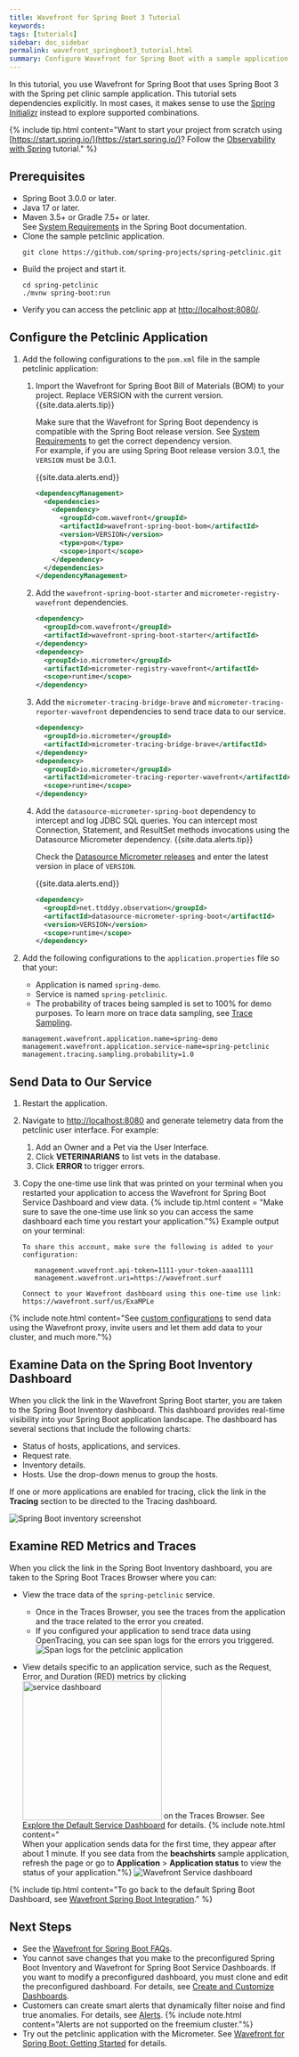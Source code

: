 ```yaml
---
title: Wavefront for Spring Boot 3 Tutorial
keywords:
tags: [tutorials]
sidebar: doc_sidebar
permalink: wavefront_springboot3_tutorial.html
summary: Configure Wavefront for Spring Boot with a sample application.
---
```

In this tutorial, you use Wavefront for Spring Boot that uses Spring Boot 3 with the Spring pet clinic sample application. This tutorial sets dependencies explicitly. In most cases, it makes sense to use the [Spring Initializr](https://start.spring.io/) instead to explore supported combinations.

{% include tip.html content="Want to start your project from scratch using [https://start.spring.io/](https://start.spring.io/)? Follow the [Observability with Spring](https://spring.io/guides/gs/tanzu-observability/) tutorial." %}

## Prerequisites

* Spring Boot 3.0.0 or later.
* Java 17 or later.
* Maven 3.5+ or Gradle 7.5+ or later.
  <br/>See [System Requirements](https://docs.spring.io/spring-boot/docs/3.0.x/reference/html/getting-started.html#getting-started.system-requirements) in the Spring Boot documentation.
* Clone the sample petclinic application.
  ```
  git clone https://github.com/spring-projects/spring-petclinic.git
  ```
* Build the project and start it.
  ```
  cd spring-petclinic
  ./mvnw spring-boot:run
  ```
* Verify you can access the petclinic app at [http://localhost:8080/](http://localhost:8080/).


## Configure the Petclinic Application

1. Add the following configurations to the `pom.xml` file in the sample petclinic application:

    1. Import the Wavefront for Spring Boot Bill of Materials (BOM) to your project. Replace VERSION with the current version.
        {{site.data.alerts.tip}}
            <p> Make sure that the Wavefront for Spring Boot dependency is compatible with the Spring Boot release version. See <a href="wavefront_springboot3.html#versionCompatibility">System Requirements</a> to get the correct dependency version.
            <br/>
            For example, if you are using Spring Boot release version 3.0.1, the <code>VERSION</code> must be 3.0.1.
            </p>
          {{site.data.alerts.end}}
        ```xml
        <dependencyManagement>
          <dependencies>
            <dependency>
              <groupId>com.wavefront</groupId>
              <artifactId>wavefront-spring-boot-bom</artifactId>
              <version>VERSION</version>
              <type>pom</type>
              <scope>import</scope>
            </dependency>
          </dependencies>
        </dependencyManagement>
        ```

    1. Add the `wavefront-spring-boot-starter` and `micrometer-registry-wavefront` dependencies.
        ```xml
        <dependency>
          <groupId>com.wavefront</groupId>
          <artifactId>wavefront-spring-boot-starter</artifactId>
        </dependency>
        <dependency>
          <groupId>io.micrometer</groupId>
          <artifactId>micrometer-registry-wavefront</artifactId>
          <scope>runtime</scope>
        </dependency>
        ```

    1. Add the `micrometer-tracing-bridge-brave` and `micrometer-tracing-reporter-wavefront` dependencies to send trace data to our service.
        ```xml
        <dependency>
          <groupId>io.micrometer</groupId>
          <artifactId>micrometer-tracing-bridge-brave</artifactId>
        </dependency>
        <dependency>
          <groupId>io.micrometer</groupId>
          <artifactId>micrometer-tracing-reporter-wavefront</artifactId>
          <scope>runtime</scope>
        </dependency>
        ```

    1. Add the `datasource-micrometer-spring-boot` dependency to intercept and log JDBC SQL queries. You can intercept most Connection, Statement, and ResultSet methods invocations using the Datasource Micrometer dependency.
        {{site.data.alerts.tip}}
            <p>Check the <a href="https://github.com/jdbc-observations/datasource-micrometer/releases">Datasource Micrometer releases</a> and enter the latest version in place of <code>VERSION</code>.</p>
          {{site.data.alerts.end}}
        ```xml
        <dependency>
          <groupId>net.ttddyy.observation</groupId>
          <artifactId>datasource-micrometer-spring-boot</artifactId>
          <version>VERSION</version>
          <scope>runtime</scope>
        </dependency>
        ```

1. Add the following configurations to the `application.properties` file so that your:
    * Application is named `spring-demo`.
    * Service is named `spring-petclinic`.
    * The probability of traces being sampled is set to 100% for demo purposes. To learn more on trace data sampling, see [Trace Sampling](trace_data_sampling.html).
    ```
    management.wavefront.application.name=spring-demo
    management.wavefront.application.service-name=spring-petclinic
    management.tracing.sampling.probability=1.0
    ```

## Send Data to Our Service

1. Restart the application.

1. Navigate to [http://localhost:8080](http://localhost:8080/) and generate telemetry data from the petclinic user interface.
   For example:
   1. Add an Owner and a Pet via the User Interface.
   1. Click **VETERINARIANS** to list vets in the database.
   1. Click **ERROR** to trigger errors.

1. Copy the one-time use link that was printed on your terminal when you restarted your application to access the Wavefront for Spring Boot Service Dashboard and view data.
   {% include tip.html content = "Make sure to save the one-time use link so you can access the same dashboard each time you restart your application."%}
   Example output on your terminal:
    ```
    To share this account, make sure the following is added to your configuration:

       management.wavefront.api-token=1111-your-token-aaaa1111
       management.wavefront.uri=https://wavefront.surf

    Connect to your Wavefront dashboard using this one-time use link:
    https://wavefront.surf/us/ExaMPLe
   ```

{% include note.html content="See [custom configurations](wavefront_springboot3.html#custom-configurations) to send data using the Wavefront proxy, invite users and let them add data to your cluster, and much more."%}

## Examine Data on the Spring Boot Inventory Dashboard

When you click the link in the Wavefront Spring Boot starter, you are taken to the Spring Boot Inventory dashboard. This dashboard provides real-time visibility into your Spring Boot application landscape. The dashboard has several sections that include the following charts:

* Status of hosts, applications, and services.
* Request rate.
* Inventory details.
* Hosts. Use the drop-down menus to group the hosts.

If one or more applications are enabled for tracing, click the link in the **Tracing** section to be directed to the Tracing dashboard.

![Spring Boot inventory screenshot](images/springboot3_metrics_callout.png)

## Examine RED Metrics and Traces

When you click the link in the Spring Boot Inventory dashboard, you are taken to the Spring Boot Traces Browser where you can:

* View the trace data of the `spring-petclinic` service.
  * Once in the Traces Browser, you see the traces from the application and the trace related to the error you created.
  * If you configured your application to send trace data using OpenTracing, you can see span logs for the errors you triggered.
  ![Span logs for the petclinic application](/images/springboot3_span_logs_pet_clinic.png)

* View details specific to an application service, such as the Request, Error, and Duration (RED) metrics by clicking <img src="images/spring_boot_service_dashboard_from_tracing_browser.png" style="vertical-align:text-bottom;width:250px" alt="service dashboard"/> on the Traces Browser. See [Explore the Default Service Dashboard](tracing_service_dashboard.html) for details.
  {% include note.html content="<br/>When your application sends data for the first time, they appear after about 1 minute. If you see data from the **beachshirts** sample application, refresh the page or go to **Application** > **Application status** to view the status of your application."%}
  ![Wavefront Service dashboard](/images/springboot3_service_dashboard.png)

{% include tip.html content="To go back to the default Spring Boot Dashboard, see [Wavefront Spring Boot Integration](wavefront_springboot.html#wavefront-spring-boot-integration)." %}

## Next Steps

* See the [Wavefront for Spring Boot FAQs](wavefront_spring_boot_faq.html).
* You cannot save changes that you make to the preconfigured Spring Boot Inventory and Wavefront for Spring Boot Service Dashboards. If you want to modify a preconfigured dashboard, you must clone and edit the preconfigured dashboard. For details, see [Create and Customize Dashboards](ui_dashboards.html).
* Customers can create smart alerts that dynamically filter noise and find true anomalies. For details, see [Alerts](alerts.html).
    {% include note.html content="Alerts are not supported on the freemium cluster."%}
* Try out the petclinic application with the Micrometer. See [Wavefront for Spring Boot: Getting Started](https://tanzu.vmware.com/developer/guides/spring/spring-wavefront-gs/) for details.
